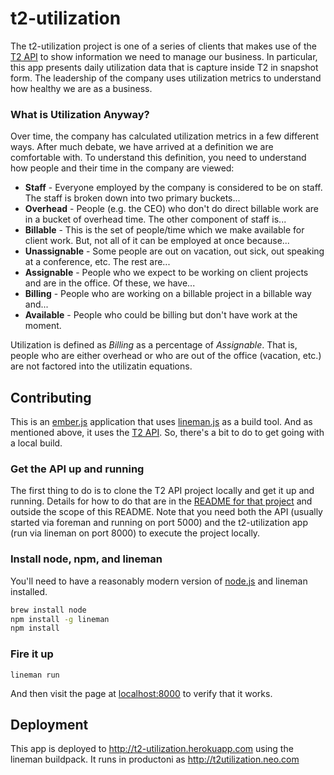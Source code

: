 # t2-utilization

The t2-utilization project is one of a series of clients that makes use of the [T2 API](https://github.com/neo/t2-api) to
show information we need to manage our business.  In particular, this app presents daily utilization data that
is capture inside T2 in snapshot form.  The leadership of the company uses utilization metrics to understand how
healthy we are as a business.

### What is Utilization Anyway?

Over time, the company has calculated utilization metrics in a few different ways. After much debate, we have
arrived at a definition we are comfortable with.  To understand this definition, you need to understand how
people and their time in the company are viewed:

- **Staff** - Everyone employed by the company is considered to be on staff.  The staff is broken down into two primary buckets...
- **Overhead** - People (e.g. the CEO) who don't do direct billable work are in a bucket of overhead time.  The other component of staff is...
- **Billable** - This is the set of people/time which we make available for client work.  But, not all of it can be employed at once because...
- **Unassignable** - Some people are out on vacation, out sick, out speaking at a conference, etc.  The rest are...
- **Assignable** - People who we expect to be working on client projects and are in the office.  Of these, we have...
- **Billing** - People who are working on a billable project in a billable way and...
- **Available** - People who could be billing but don't have work at the moment.

Utilization is defined as *Billing* as a percentage of *Assignable*.  That is, people who are either overhead or who are out of
the office (vacation, etc.) are not factored into the utilizatin equations.

## Contributing

This is an [ember.js](http://emberjs.com) application that uses [lineman.js](https://github.com/testdouble/lineman) as a build tool.
And as mentioned above, it uses the [T2 API](https://github.com/neo/t2-api).  So, there's a bit to do to get going with a local build.

### Get the API up and running

The first thing to do is to clone the T2 API project locally and get it up and running.  Details for how to do
that are in the [README for that project](https://github.com/neo/t2-api) and outside the scope of this README.  Note that you need
both the API (usually started via foreman and running on port 5000) and the t2-utilization app (run via lineman on port 8000) to
execute the project locally.

### Install node, npm, and lineman

You'll need to have a reasonably modern version of [node.js](http://nodejs.org/) and lineman installed.

```bash
brew install node
npm install -g lineman
npm install
```

### Fire it up

```
lineman run
```

And then visit the page at [localhost:8000](http://localhost:8000) to verify that it works.


## Deployment

This app is deployed to http://t2-utilization.herokuapp.com using the lineman buildpack.
It runs in productoni as http://t2utilization.neo.com


